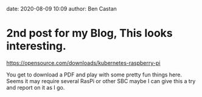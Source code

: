 date: 2020-08-09 10:09
author: Ben Castan

# 2nd post for my Blog, This looks interesting.

https://opensource.com/downloads/kubernetes-raspberry-pi

You get to download a PDF and play with some pretty fun things here. 
Seems it may require several RasPi or other SBC maybe I can give this a try and 
report on it as I go.
